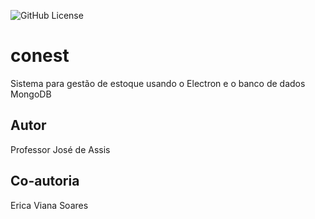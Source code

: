 ![GitHub License](https://img.shields.io/github/license/professorjosedeassis/conest?style=flat-square)

# conest
Sistema para gestão de estoque usando o Electron e o banco de dados MongoDB
## Autor
Professor José de Assis
## Co-autoria
Erica Viana Soares
